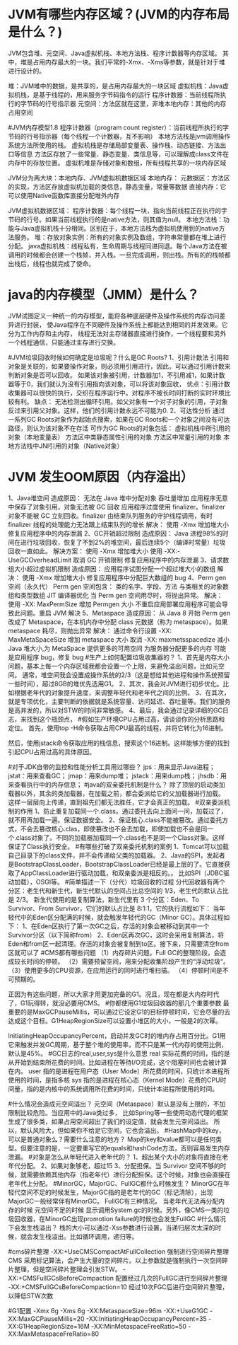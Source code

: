 # JVM有哪些内存区域？(JVM的内存布局是什么？)
JVM包含堆、元空间、Java虚拟机栈、本地方法栈、程序计数器等内存区域。
其中，堆是占用内存最大的一块。我们平常的-Xmx、-Xms等参数，就是针对于堆进行设计的。

堆：JVM堆中的数据，是共享的，是占用内存最大的一块区域
虚拟机栈：Java虚拟机栈，是基于线程的，用来服务字节码指令的运行
程序计数器：当前线程所执行的字节码的行号指示器
元空间：方法区就在这里，非堆本地内存：其他的内存占用空间

#JVM内存模型1.8
程序计数器（program count register）：当前线程所执行的字节码的行号指示器（每个线程一个计数器，互不影响）
本地方法栈是jvm调用操作系统方法所使用的栈。
虚拟机栈是存储局部变量表、操作栈、动态链接、方法出口等信息
方法区存放了一些常量、静态变量、类信息等，可以理解成class文件在内存中的存放位置。
虚拟机堆是存储对象和数组，所有线程共享的一块内存区域
     
JVM分为两大块：本地内存、JVM虚拟机数据区域
本地内存：
元数据区：方法区的实现，方法区存放虚拟机加载的类信息，静态变量，常量等数据
直接内存：它可以使用Native函数库直接分配堆外内存

JVM虚拟机数据区域：
程序计数器：每个线程一块，指向当前线程正在执行的字节码的行号。如果当前线程执行的是native方法，则其值为null。
本地方法栈：功能与Java虚拟机栈十分相同。区别在于，本地方法栈为虚拟机使用到的native方法服务。
堆：存放对象实例：所有的对象实例及数组，字符串常量都在堆上进行分配。
java虚拟机栈：线程私有，生命周期与线程同进同退。每个Java方法在被调用的时候都会创建一个栈帧，并入栈。一旦完成调用，则出栈。所有的的栈帧都出栈后，线程也就完成了使命。

# java的内存模型（JMM）是什么？
JVM试图定义一种统一的内存模型，能将各种底层硬件及操作系统的内存访问差异进行封装，
使Java程序在不同硬件及操作系统上都能达到相同的并发效果。它分为工作内存和主内存，
线程无法对主存储器直接进行操作，一个线程要和另外一个线程通信，只能通过主存进行交换。

#JVM垃圾回收时候如何确定是垃圾呢？什么是GC Roots?
1、引用计数法
        引用和对象是关联的，如果要操作对象，则必须用引用进行，因此，可以通过引用计数来判断对象是否可以回收。
        如果该对象被引用，计数器加1，不引用减1，如果计数器等于0，我们就认为没有引用指向该对象，可以将该对象回收，
        优点：引用计数收集器可以很快的执行，交织在程序运行中。对程序不被长时间打断的实时环境比较有利。
        缺点： 无法检测出循环引用。如父对象有一个对子对象的引用，子对象反过来引用父对象。这样，他们的引用计数永远不可能为0.
2、可达性分析
    通过一系列GC Roots对象作为起始点搜索，如果在GC Roots和一个对象之间没有可达路径，则认为该对象不在存活
    可作为GC Roots的对象包括：
        虚拟机栈中所引用的对象（本地变量表）
        方法区中类静态属性引用的对象
        方法区中常量引用的对象
        本地方法栈中JNI引用的对象（Native对象）
# JVM 发生OOM原因（内存溢出）
1、Java堆空间
造成原因：
    无法在 Java 堆中分配对象
    吞吐量增加
    应用程序无意中保存了对象引用，对象无法被 GC 回收
    应用程序过度使用 finalizer。finalizer 对象不能被 GC 立刻回收。finalizer 由结束队列服务的守护线程调用，有时 finalizer 线程的处理能力无法跟上结束队列的增长
解决：
    使用 -Xmx 增加堆大小
    修复应用程序中的内存泄漏
2、GC开销超过限制
造成原因：
    Java 进程98%的时间在进行垃圾回收，恢复了不到2%的堆空间，最后连续5个（编译时常量）垃圾回收一直如此。
解决方案：
    使用 -Xmx 增加堆大小
    使用 -XX:-UseGCOverheadLimit 取消 GC 开销限制
    修复应用程序中的内存泄漏
3、请求数组大小超过虚拟机限制
造成原因：
    应用程序试图分配一个超过堆大小的数组
解决：
    使用 -Xmx 增加堆大小
    修复应用程序中分配巨大数组的 bug
4、Perm gen 空间（永久代）
Perm gen 空间包含：
    类的名字、字段、方法
    与类相关的对象数组和类型数组
    JIT 编译器优化
当 Perm gen 空间用尽时，将抛出异常。
解决：
    使用 -XX: MaxPermSize 增加 Permgen 大小
    不重启应用部署应用程序可能会导致此问题。重启 JVM 解决
5、Metaspace
造成原因：
    从 Java 8 开始 Perm gen 改成了 Metaspace，在本机内存中分配 class 元数据（称为 metaspace）。如果 metaspace 耗尽，则抛出异常
解决：
    通过命令行设置 -XX: MaxMetaSpaceSize 增加 metaspace 大小
    取消 -XX: maxmetsspacedize
    减小 Java 堆大小,为 MetaSpace 提供更多的可用空间
    为服务器分配更多的内存
    可能是应用程序 bug，修复 bug
#生产上如何配置垃圾收集器的？
1、首先是内存大小问题，基本上每一个内存区域我都会设置一个上限，来避免溢出问题，比如元空间。
通常，堆空间我会设置成操作系统的2/3（这是想给其他进程和操作系统预留一些时间），超过8GB的堆优先选用G1。
2、其次，我会对JVM进行初步优化。比如根据老年代的对象提升速度，来调整年轻代和老年代之间的比例。
3、在其次，就是专项优化，主要判断的依据就是系统容量、访问延迟、吞吐量等。我们的服务是高并发的，所以对STW的时间非常敏感。
4、最后，我会通过记录详细的GC日志，来找到这个瓶颈点，
#假如生产环境CPU占用过高，请谈谈你的分析思路和定位。
首先，使用top -H命令获取占用CPU最高的线程，并将它转化为16进制。

然后，使用jstack命令获取应用的栈信息，搜索这个16进制。这样能够方便的找到引起CPU占用过高的具体原因。

#对于JDK自带的监控和性能分析工具用过哪些？
jps：用来显示Java进程；
jstat：用来查看GC；
jmap：用来dump堆；
jstack：用来dump栈；
jhsdb：用来查看执行中的内存信息；
#java的双亲委托机制是什么？
除了顶层的启动类加载器以外，其余的类加载器，在加载之前，都会委派给它的父加载器进行加载。
这样一层层向上传递，直到祖先们都无法胜任，它才会真正的加载。
#双亲委派机制的作用
1、防止重复加载同一个.class。通过委托去向上面问一问，加载过了，就不用再加载一遍。保证数据安全。
2、保证核心.class不能被篡改。通过委托方式，不会去篡改核心.clas，即使篡改也不会去加载，即使加载也不会是同一个.class对象了。不同的加载器加载同一个.class也不是同一个Class对象。这样保证了Class执行安全。
#有哪些打破了双亲委托机制的案例
1、Tomcat可以加载自己目录下的class文件，并不会传递给父类的加载器。
2、Java的SPI，发起者是BootstrapClassLoader，BootstrapClassLoader已经是最上层的了。它直接获取了AppClassLoader进行驱动加载，和双亲委派是相反的。。
比如SPI（JDBC驱动加载），OSGI等。
#简单描述一下（分代）垃圾回收的过程
分代回收器有两个分区：老生代和新生代，新生代默认的空间占比总空间的 1/3，老生代的默认占比是 2/3。
新生代使用的是复制算法，新生代里有 3 个分区：Eden、To Survivor、From Survivor，它们的默认占比是 8:1:1，它的执行流程如下：
    当年轻代中的Eden区分配满的时候，就会触发年轻代的GC（Minor GC）。具体过程如下：
    1、在Eden区执行了第一次GC之后，存活的对象会被移动到其中一个Survivor分区（以下简称from）
    2、Eden区再次GC，这时会采用复制算法，将Eden和from区一起清理。存活的对象会被复制到to区。接下来，只需要清空from区就可以了
#CMS都有哪些问题
（1）内存碎片问题。Full GC的整理阶段，会造成较长时间的停顿。
（2）需要预留空间，用来分配收集阶段产生的“浮动垃圾“。
（3）使用更多的CPU资源，在应用运行的同时进行堆扫描。
（4）停顿时间是不可预期的。

正因为有这些问题，所以大家才用更加完备的G1。况且，现在都是大内存时代了，G1玩得转，就没必要用CMS。
#你都使用G1垃圾回收器的那几个重要参数
最重要的是MaxGCPauseMillis，可以通过它设定G1的目标停顿时间，它会尽量的去达成这个目标。G1HeapRegionSize可以设置小堆区的大小，一般是2的次幂。

InitiatingHeapOccupancyPercent，启动并发GC时的堆内存占用百分比。G1用它来触发并发GC周期，基于整个堆的使用率，而不只是某一代内存的使用比例，默认是45%。
#GC日志的real,user,sys是什么意思
real 实际花费的时间，指的是从开始到结束所花费的时间。比如进程在等待I/O完成，这个阻塞时间也会被计算在内。
user 指的是进程在用户态（User Mode）所花费的时间，只统计本进程所使用的时间，是指多核
sys 指的是进程在核心态（Kernel Mode）花费的CPU时间量，指的是内核中的系统调用所花费的时间，只统计本进程所使用的时间。

#什么情况会造成元空间溢出？
元空间（Metaspace）默认是没有上限的，不加限制比较危险。当应用中的Java类过多，
比如Spring等一些使用动态代理的框架生成了很多类，如果占用空间超出了我们的设定值，就会发生元空间溢出。
所以，默认风险大，但如果你不给足它空间，它也会溢出。
#HashMap中的key，可以是普通对象么？需要什么注意的地方？
Map的key和value都可以是任何类型。但要注意的是，一定要重写它的equals和hashCode方法，否则容易发生内存泄漏。
#对象是怎么从年轻代进入老年代的？
1、超出某个大小的对象将直接在老年代分配。
2、如果对象够老，超过15
3、分配担保。当 Survivor 空间不够的时候，就需要依赖其他内存（指老年代）进行分配担保。这个时候，对象也会直接在老年代上分配。
#MinorGC，MajorGC、FullGC都什么时候发生？
MinorGC在年轻代空间不足的时候发生，MajorGC指的是老年代的GC（标记清除），出现MajorGC一般经常伴有MinorGC。
FullGC有三种情况。
    当老年代无法再分配内存的时候
    元空间不足的时候
    显示调用System.gc的时候。另外，像CMS一类的垃圾回收器，在MinorGC出现promotion failure的时候也会发生FullGC
#什么情况下会发生栈溢出？
栈的大小可以通过-Xss参数进行设置，当递归层次太深的时候，就会发生栈溢出。比如循环调用，递归等。

#cms碎片整理
-XX:+UseCMSCompactAtFullCollection  强制进行空间碎片整理
CMS 采用标记算法，会产生大量的空间碎片。以上参数就是强制执行一次空间碎片整理，但是空间碎片整理会引发STW。
-XX:+CMSFullGCsBeforeCompaction 配置经过几次的FullGC进行空间碎片整理
-XX:+CMSFullGCsBeforeCompaction=10  经过10次FGC后进行空间碎片整理，以降低STW次数

#G1配置
-Xmx 6g -Xms 6g -XX:MetaspaceSize=96m -XX:+UseG1GC -XX:MaxGCPauseMillis=20
-XX:InitiatingHeapOccupancyPercent=35 -XX:G1HeapRegionSize=16M
-XX:MinMetaspaceFreeRatio=50 -XX:MaxMetaspaceFreRatio=80